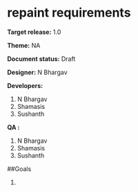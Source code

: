 repaint requirements
====================


**Target release:**
1.0

**Theme:**
NA

**Document status:**
Draft

**Designer:**
N Bhargav

**Developers:**  
1. N Bhargav
2. Shamasis
3. Sushanth

**QA :**  
1. N Bhargav
2. Shamasis
3. Sushanth

##Goals  

1. 